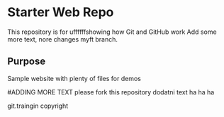 # Starter Web Repo

This repository is for uffffffshowing how Git and GitHub work
Add some more text, nore changes myft branch.
## Purpose

Sample website with plenty of files for demos

#ADDING MORE TEXT
please fork this repository
dodatni text ha ha ha

git.traingin copyright